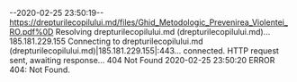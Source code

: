 --2020-02-25 23:50:19--  https://drepturilecopilului.md/files/Ghid_Metodologic_Prevenirea_Violentei_RO.pdf%0D
Resolving drepturilecopilului.md (drepturilecopilului.md)... 185.181.229.155
Connecting to drepturilecopilului.md (drepturilecopilului.md)|185.181.229.155|:443... connected.
HTTP request sent, awaiting response... 404 Not Found
2020-02-25 23:50:20 ERROR 404: Not Found.

